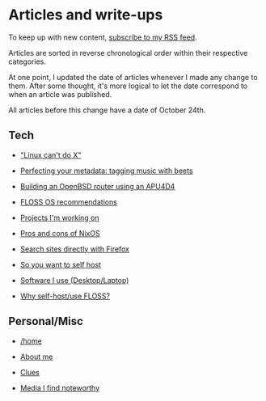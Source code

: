 # Articles and write-ups

To keep up with new content, [subscribe to my RSS feed](/rss.xml).

Articles are sorted in reverse chronological order within their
respective categories.

At one point, I updated the date of articles whenever I made any change
to them. After some thought, it's more logical to let the date
correspond to when an article was published.

All articles before this change have a date of October 24th.

## Tech

- ["Linux can't do X"](/linux-cant-do-x.html "2020-11-11")

- [Perfecting your metadata: tagging music with beets](/beets.html "2020-11-05")

- [Building an OpenBSD router using an APU4D4](/openbsd-router.html "2020-10-24")

- [FLOSS OS recommendations](/os.html "2020-10-24")

- [Projects I'm working on](/src "2020-10-24")

- [Pros and cons of NixOS](/nixos.html "2020-10-24")

- [Search sites directly with Firefox](/direct-search-with-firefox.html "2020-10-24")

- [So you want to self host](/self-host-guide.html "2020-10-24")

- [Software I use (Desktop/Laptop)](/software.html "2020-10-24")

- [Why self-host/use FLOSS?](/why-self-host.html "2020-10-24")

## Personal/Misc

- [/home](/index.html "2020-10-24")

- [About me](/about-me.html "2020-10-24")

- [Clues](/clues.html "2020-10-24")

- [Media I find noteworthy](/media.html "2020-10-24")
